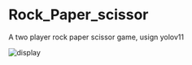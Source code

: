 # Rock_Paper_scissor

A two player rock paper scissor game, usign yolov11


![display]([http://url/to/img.png](https://github.com/sadraberangi/Rock_Paper_scissor/blob/main/readme_assets/Screenshot%202025-02-15%20105357.png))
